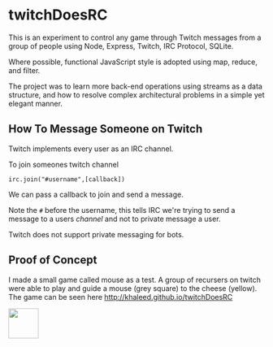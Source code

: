 # twitchDoesRC

This is an experiment to control any game through Twitch messages from a group of people using Node, Express, Twitch, IRC Protocol, SQLite. 

Where possible, functional JavaScript style is adopted using map, reduce, and filter. 

The project was to learn more back-end operations using streams as a data structure, and how to resolve complex architectural problems in a simple yet elegant manner. 

## How To Message Someone on Twitch

Twitch implements every user as an IRC channel.

To join someones twitch channel

`irc.join("#username",[callback])`

We can pass a callback to join and send a message. 

Note the `#` before the username, this tells IRC we're trying to send a message to a users *channel* and not to private message a user.

Twitch does not support private messaging for bots. 

## Proof of Concept

I made a small game called mouse as a test. A group of recursers on twitch were able to play and guide a mouse (grey square) to the cheese (yellow). The game can be seen here http://khaleed.github.io/twitchDoesRC

<a href='http://www.recurse.com' title='Made with love at the Recurse Center'><img src='https://cloud.githubusercontent.com/assets/2883345/11322972/9e553260-910b-11e5-8de9-a5bf00c352ef.png' height='59px'/></a>
